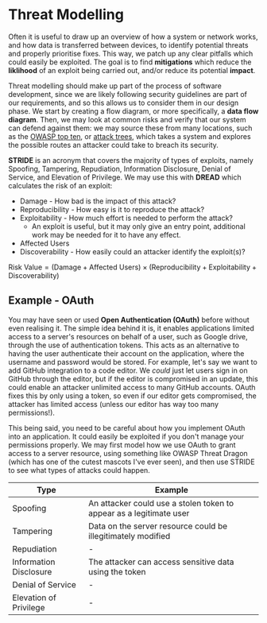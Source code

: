# Threat Modelling

Often it is useful to draw up an overview of how a system or network works, and how data is transferred between devices, to identify potential threats and properly prioritise fixes. This way, we patch up any clear pitfalls which could easily be exploited. The goal is to find **mitigations** which reduce the **liklihood** of an exploit being carried out, and/or reduce its potential **impact**.

Threat modelling should make up part of the process of software development, since we are likely following security guidelines are part of our requirements, and so this allows us to consider them in our design phase. We start by creating a flow diagram, or more specifically, a **data flow diagram**. Then, we may look at common risks and verify that our system can defend against them: we may source these from many locations, such as the [OWASP top ten](https://owasp.org/www-project-top-ten/), or [attack trees](https://www.schneier.com/academic/archives/1999/12/attack_trees.html), which takes a system and explores the possible routes an attacker could take to breach its security.

**STRIDE** is an acronym that covers the majority of types of exploits, namely Spoofing, Tampering, Repudiation, Information Disclosure, Denial of Service, and Elevation of Privilege. We may use this with **DREAD** which calculates the risk of an exploit:

- $\text{Damage}$ - How bad is the impact of this attack?
- $\text{Reproducibility}$ - How easy is it to reproduce the attack?
- $\text{Exploitability}$ - How much effort is needed to perform the attack?
  - An exploit is useful, but it may only give an entry point, additional work may be needed for it to have any effect.
- $\text{Affected Users}$
- $\text{Discoverability}$ - How easily could an attacker identify the exploit(s)?

$\text{Risk Value} = (\text{Damage} + \text{Affected Users}) \times (\text{Reproducibility} + \text{Exploitability} + \text{Discoverability})$

## Example - OAuth

You may have seen or used **Open Authentication (OAuth)** before without even realising it. The simple idea behind it is, it enables applications limited access to a server's resources on behalf of a user, such as Google drive, through the use of authentication tokens. This acts as an alternative to having the user authenticate their account on the application, where the username and password would be stored. For example, let's say we want to add GitHub integration to a code editor. We *could* just let users sign in on GitHub through the editor, but if the editor is compromised in an update, this could enable an attacker unlimited access to many GitHub accounts. OAuth fixes this by only using a token, so even if our editor gets compromised, the attacker has limited access (unless our editor has way too many permissions!).

This being said, you need to be careful about how you implement OAuth into an application. It could easily be exploited if you don't manage your permissions properly. We may first model how we use OAuth to grant access to a server resource, using something like OWASP Threat Dragon (which has one of the cutest mascots I've ever seen), and then use STRIDE to see what types of attacks could happen.

|Type|Example|
|----|-------|
|Spoofing|An attacker could use a stolen token to appear as a legitimate user|
|Tampering|Data on the server resource could be illegitimately modified|
|Repudiation|-|
|Information Disclosure|The attacker can access sensitive data using the token|
|Denial of Service|-|
|Elevation of Privilege|-|

